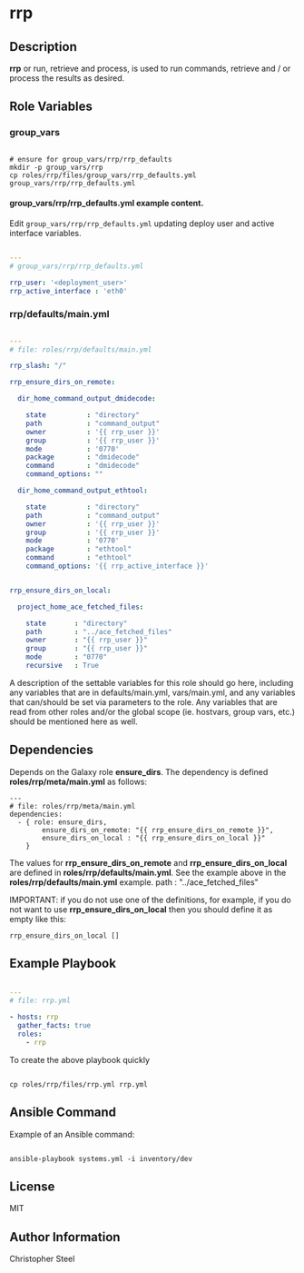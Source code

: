 rrp
===

Description
-----------

**rrp** or run, retrieve and process, is used to run commands, retrieve and / or process the results as desired.

Role Variables
--------------

### group_vars

```shell

# ensure for group_vars/rrp/rrp_defaults
mkdir -p group_vars/rrp
cp roles/rrp/files/group_vars/rrp_defaults.yml group_vars/rrp/rrp_defaults.yml

```

#### group_vars/rrp/rrp_defaults.yml example content.

Edit `group_vars/rrp/rrp_defaults.yml` updating deploy user and active interface variables.

```yaml

---
# group_vars/rrp/rrp_defaults.yml

rrp_user: '<deployment_user>'
rrp_active_interface : 'eth0'

```

### rrp/defaults/main.yml

```yaml

---
# file: roles/rrp/defaults/main.yml

rrp_slash: "/"

rrp_ensure_dirs_on_remote:

  dir_home_command_output_dmidecode:

    state          : "directory"
    path           : "command_output"
    owner          : '{{ rrp_user }}'
    group          : '{{ rrp_user }}'
    mode           : '0770'
    package        : "dmidecode"
    command        : "dmidecode"
    command_options: ""

  dir_home_command_output_ethtool:

    state          : "directory"
    path           : "command_output"
    owner          : '{{ rrp_user }}'
    group          : '{{ rrp_user }}'
    mode           : '0770'
    package        : "ethtool"
    command        : "ethtool"
    command_options: '{{ rrp_active_interface }}'


rrp_ensure_dirs_on_local:

  project_home_ace_fetched_files:

    state       : "directory"
    path        : "../ace_fetched_files"
    owner       : "{{ rrp_user }}"
    group       : "{{ rrp_user }}"
    mode        : "0770"
    recursive   : True

```

A description of the settable variables for this role should go here, including any variables that are in defaults/main.yml, vars/main.yml, and any variables that can/should be set via parameters to the role. Any variables that are read from other roles and/or the global scope (ie. hostvars, group vars, etc.) should be mentioned here as well.

Dependencies
------------

Depends on the Galaxy role **ensure_dirs**. The dependency is defined **roles/rrp/meta/main.yml** as follows:

    ---
    # file: roles/rrp/meta/main.yml
    dependencies:
      - { role: ensure_dirs, 
            ensure_dirs_on_remote: "{{ rrp_ensure_dirs_on_remote }}",
            ensure_dirs_on_local : "{{ rrp_ensure_dirs_on_local }}"
        }

The values for **rrp_ensure_dirs_on_remote** and **rrp_ensure_dirs_on_local** are defined in **roles/rrp/defaults/main.yml**. See the example above in the **roles/rrp/defaults/main.yml** example.
        path        : "../ace_fetched_files"

IMPORTANT: if you do not use one of the definitions, for example, if you do not want to use **rrp_ensure_dirs_on_local** then you should define it as empty like this:

    rrp_ensure_dirs_on_local []

Example Playbook
----------------

```yaml

---
# file: rrp.yml

- hosts: rrp
  gather_facts: true
  roles:
    - rrp

```

To create the above playbook quickly 

```shell

cp roles/rrp/files/rrp.yml rrp.yml

```

Ansible Command
---------------

Example of an Ansible command:

```shell

ansible-playbook systems.yml -i inventory/dev

```

License
-------

MIT

Author Information
------------------

Christopher Steel
